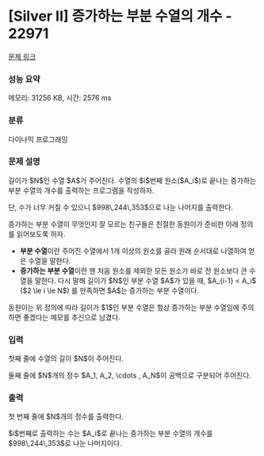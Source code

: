 # [Silver II] 증가하는 부분 수열의 개수 - 22971 

[문제 링크](https://www.acmicpc.net/problem/22971) 

### 성능 요약

메모리: 31256 KB, 시간: 2576 ms

### 분류

다이나믹 프로그래밍

### 문제 설명

<p>길이가 $N$인 수열 $A$가 주어진다. 수열의 $i$번째 원소($A_i$)로 끝나는 증가하는 부분 수열의 개수를 출력하는 프로그램을 작성하자.</p>

<p>단, 수가 너무 커질 수 있으니 $998\,244\,353$으로 나눈 나머지를 출력한다.</p>

<p>증가하는 부분 수열이 무엇인지 잘 모르는 친구들은 친절한 동원이가 준비한 아래 정의를 읽어보도록 하자.</p>

<ul>
	<li><strong>부분 수열</strong>이란 주어진 수열에서 1개 이상의 원소를 골라 원래 순서대로 나열하여 얻은 수열을 말한다.</li>
	<li><strong>증가하는 부분 수열</strong>이란 맨 처음 원소를 제외한 모든 원소가 바로 전 원소보다 큰 수열을 말한다. 다시 말해 길이가 $N$인 부분 수열 $A$가 있을 때, $A_{i-1} < A_i$ ($2 \le i \le N$) 를 만족하면 $A$는 증가하는 부분 수열이다.</li>
</ul>

<p>동원이는 위 정의에 따라 길이가 $1$인 부분 수열은 항상 증가하는 부분 수열임에 주의하면 좋겠다는 메모를 추신으로 남겼다.</p>

### 입력 

 <p>첫째 줄에 수열의 길이 $N$이 주어진다.</p>

<p>둘째 줄에 $N$개의 정수 $A_1, A_2, \cdots , A_N$이 공백으로 구분되어 주어진다.</p>

### 출력 

 <p>첫 번째 줄에 $N$개의 정수를 출력한다.</p>

<p>$i$번째로 출력하는 수는 $A_i$로 끝나는 증가하는 부분 수열의 개수를 $998\,244\,353$로 나눈 나머지이다.</p>

